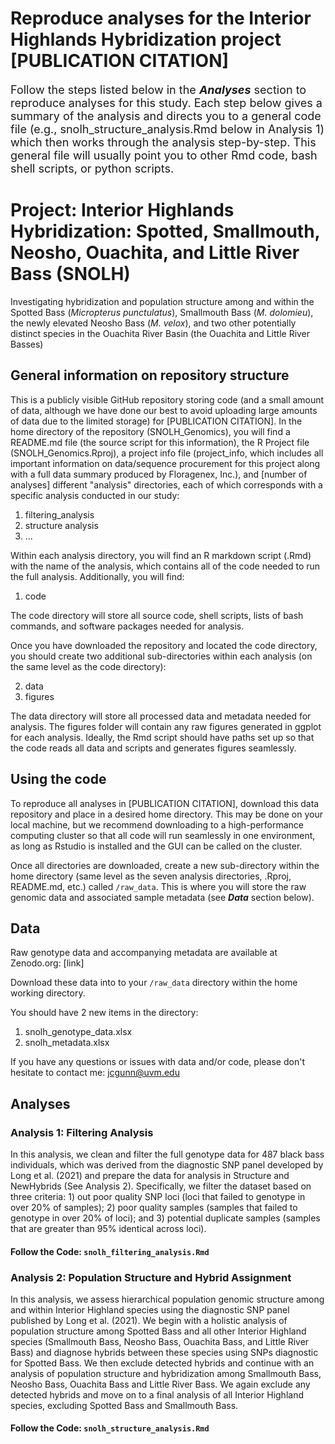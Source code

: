 # Reproduce analyses for the Interior Highlands Hybridization project [PUBLICATION CITATION]
<font size="+1">Follow the steps listed below in the <b><i>Analyses</i></b> section to reproduce analyses for this study. Each step below gives a summary of the analysis and directs you to a general code file (e.g., snolh_structure_analysis.Rmd below in Analysis 1) which then works through the analysis step-by-step. This general file will usually point you to other Rmd code, bash shell scripts, or python scripts.</font>

# Project: Interior Highlands Hybridization: Spotted, Smallmouth, Neosho, Ouachita, and Little River Bass (SNOLH)
Investigating hybridization and population structure among and within the Spotted Bass (<i>Micropterus punctulatus</i>), Smallmouth Bass (<i>M. dolomieu</i>), the newly elevated Neosho Bass (<i>M. velox</i>), and two other potentially distinct species in the Ouachita River Basin (the Ouachita and Little River Basses)

## General information on repository structure
This is a publicly visible GitHub repository storing code (and a small amount of data, although we have done our best to avoid uploading large amounts of data due to the limited storage) for [PUBLICATION CITATION]. In the home directory of the repository (SNOLH_Genomics), you will find a README.md file (the source script for this information), the R Project file (SNOLH_Genomics.Rproj), a project info file (project_info, which includes all important information on data/sequence procurement for this project along with a full data summary produced by Floragenex, Inc.), and [number of analyses] different "analysis" directories, each of which corresponds with a specific analysis conducted in our study:

1) filtering_analysis
2) structure analysis
3) ...

Within each analysis directory, you will find an R markdown script (.Rmd) with the name of the analysis, which contains all of the code needed to run the full analysis. Additionally, you will find:

1) code

The code directory will store all source code, shell scripts, lists of bash commands, and software packages needed for analysis. 

Once you have downloaded the repository and located the code directory, you should create two additional sub-directories within each analysis (on the same level as the code directory):

2) data
3) figures

The data directory will store all processed data and metadata needed for analysis. The figures folder will contain any raw figures generated in ggplot for each analysis. Ideally, the Rmd script should have paths set up so that the code reads all data and scripts and generates figures seamlessly.

## Using the code
To reproduce all analyses in [PUBLICATION CITATION], download this data repository and place in a desired home directory. This may be done on your local machine, but we recommend downloading to a high-performance computing cluster so that all code will run seamlessly in one environment, as long as Rstudio is installed and the GUI can be called on the cluster.

Once all directories are downloaded, create a new sub-directory within the home directory (same level as the seven analysis directories, .Rproj, README.md, etc.) called `/raw_data`. This is where you will store the raw genomic data and associated sample metadata (see <i><b>Data</i></b> section below).

## Data
Raw genotype data and accompanying metadata are available at Zenodo.org: [link]

Download these data into to your `/raw_data` directory within the home working directory.

You should have 2 new items in the directory: <br>

1. snolh_genotype_data.xlsx <br>
2. snolh_metadata.xlsx <br>

If you have any questions or issues with data and/or code, please don't hesitate to contact me: jcgunn@uvm.edu

## Analyses

### Analysis 1: Filtering Analysis
In this analysis, we clean and filter the full genotype data for 487 black bass individuals, which was derived from the diagnostic SNP panel developed by Long et al. (2021) and prepare the data for analysis in Structure and NewHybrids (See Analysis 2). Specifically, we filter the dataset based on three criteria: 1) out poor quality SNP loci (loci that failed to genotype in over 20% of samples); 2) poor quality samples (samples that failed to genotype in over 20% of loci); and 3) potential duplicate samples (samples that are greater than 95% identical across loci).

#### Follow the Code: `snolh_filtering_analysis.Rmd`

### Analysis 2: Population Structure and Hybrid Assignment
In this analysis, we assess hierarchical population genomic structure among and within Interior Highland species using the diagnostic SNP panel published by Long et al. (2021). We begin with a holistic analysis of population structure among Spotted Bass and all other Interior Highland species (Smallmouth Bass, Neosho Bass, Ouachita Bass, and Little River Bass) and diagnose hybrids between these species using SNPs diagnostic for Spotted Bass. We then exclude detected hybrids and continue with an analysis of population structure and hybridization among Smallmouth Bass, Neosho Bass, Ouachita Bass and Little River Bass. We again exclude any detected hybrids and move on to a final analysis of all Interior Highland species, excluding Spotted Bass and Smallmouth Bass.

#### Follow the Code: `snolh_structure_analysis.Rmd`
